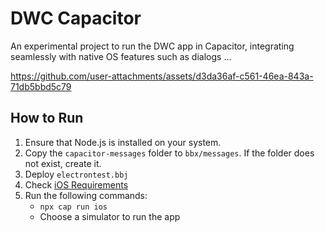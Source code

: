 # DWC Capacitor

An experimental project to run the DWC app in Capacitor, integrating seamlessly with native OS features such as dialogs ...


https://github.com/user-attachments/assets/d3da36af-c561-46ea-843a-71db5bbd5c79


## How to Run

1. Ensure that Node.js is installed on your system.
2. Copy the `capacitor-messages` folder to `bbx/messages`. If the folder does not exist, create it.
3. Deploy `electrontest.bbj`
4. Check [iOS Requirements](https://capacitorjs.com/docs/getting-started/environment-setup#ios-requirements)
3. Run the following commands:
   - `npx cap run ios`
   - Choose a simulator to run the app



